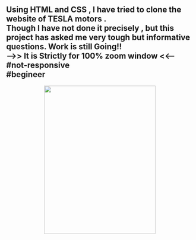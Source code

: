 <h2>
Using HTML and CSS , I have tried to clone the website of TESLA motors .<br> Though I have not done it precisely , but this project has asked me very tough but informative questions. Work is still Going!!
<br>
-->> It is Strictly for 100% zoom window <<--<br>
#not-responsive <br>
#begineer
</h2>
<center> <img src="https://media.giphy.com/media/3d4RmvOnRoYrnRBcFS/giphy.gif" height =400 width =300> </center>


